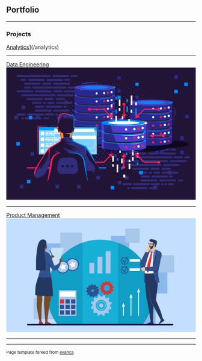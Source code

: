 ## Portfolio

---

### Projects

[Analytics](https://raw.githubusercontent.com/gregorywmorris/gregorywmorris.github.io/master/images/guy-making-dashboard.jpg)](/analytics)


---
[Data Engineering](/data_engineering)
<img src="images/data-engineering-guy.jpg?raw=true"/>

---
[Product Management](/product_management)
<img src="images/product-management-people.jpg?raw=true"/>

---






---
<p style="font-size:11px">Page template forked from <a href="https://github.com/evanca/quick-portfolio">evanca</a></p>
<!-- Remove above link if you don't want to attibute -->
